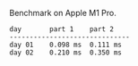 Benchmark on Apple M1 Pro.

```
day       part 1    part 2
------------------------------
day 01    0.098 ms  0.111 ms
day 02    0.210 ms  0.350 ms
```
